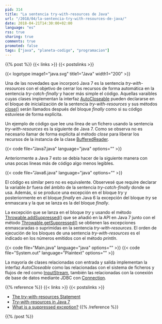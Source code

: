```yaml
---
pid: 314
title: "La sentencia try-with-resources de Java"
url: "/2018/04/la-sentencia-try-with-resources-de-java/"
date: 2018-04-21T14:30:00+02:00
language: "es"
rss: true
sharing: true
comments: true
promoted: false
tags: ["java", "planeta-codigo", "programacion"]
---
```


{{% post %}}
{{< links >}}
{{< postslinks >}}

{{< logotype image1="java.svg" title1="Java" width1="200" >}}

Una de las novedades que incorporó Java 7 es la sentencia _try-with-resources_ con el objetivo de cerrar los recursos de forma automática en la sentencia _try-catch-finally_ y hacer más simple el código. Aquellas varaibles cuyas clases implementan la interfaz [AutoCloseable](https://docs.oracle.com/javase/10/docs/api/java/lang/AutoCloseable.html) pueden declararse en el bloque de inicialización de la sentencia _try-with-resources_ y sus métodos [close()](https://docs.oracle.com/javase/10/docs/api/java/lang/AutoCloseable.html#close()) serán llamados después del bloque _finally_ como si su código estuviese de forma explícita.

Un ejemplo de código que lee una línea de un fichero usando la sentencia _try-with-resources_ es la siguiente de Java 7. Como se observa no es necesario llamar de forma explícita al método _close_ para liberar los recursos de la instancia de la clase [BufferedReader](https://docs.oracle.com/javase/10/docs/api/java/io/BufferedReader.html).

{{< code file="Java7.java" language="java" options="" >}}

Anteriormente a Java 7 esto se debía hacer de la siguiente manera con unas pocas lineas más de código algo menos legibles.

{{< code file="Java6.java" language="java" options="" >}}

El código es similar pero no es equivalente. Observesé que require declarar la variable _br_ fuera del ámbito de la sentencia _try-catch-finally_ donde se usa. Además, si se produce una excepción en el bloque _try_ y posteriormente en el bloque _finally_ en Java 6 la excepción del bloque _try_ se enmascara y la que se lanza es la del bloque _finally_. 

La excepción que se lanza en el bloque _try_ y usando el método [Throwable.addSuppressed()](https://docs.oracle.com/javase/10/docs/api/java/lang/Throwable.html#addSuppressed(java.lang.Throwable)) que se añadió en la API en Java 7 junto con el método [Throwable.getSuppressed()](https://docs.oracle.com/javase/10/docs/api/java/lang/Throwable.html#getSuppressed()) se obtienen las excepciones enmascaradas o suprimidas en la sentencia _try-with-resources_. El orden de ejecución de los bloques de una sentencia _try-with-resources_ es el indicado en los números emitidos con el método _println_.

{{< code file="Main.java" language="java" options="" >}}
{{< code file="System.out" language="Plaintext" options="" >}}

La mayoría de clases relacionadas con entrada y salida implementan la interfaz _AutoCloseable_ como las relacionadas con el sistema de ficheros y flujos de red como [InputStream](https://docs.oracle.com/javase/10/docs/api/java/io/InputStream.html), también las relacionadas con la conexión de base de datos mediante JDBC con [Connection](https://docs.oracle.com/javase/10/docs/api/java/sql/Connection.html).

{{% reference %}}
{{< links >}}
{{< postslinks >}}
* [The try-with-resources Statement](https://docs.oracle.com/javase/tutorial/essential/exceptions/tryResourceClose.html)
* [Try-with-resources in Java 7](http://tutorials.jenkov.com/java-exception-handling/try-with-resources.html)
* [What is a suppressed exception?](https://stackoverflow.com/a/27033358)
{{% /reference %}}

{{% /post %}}
